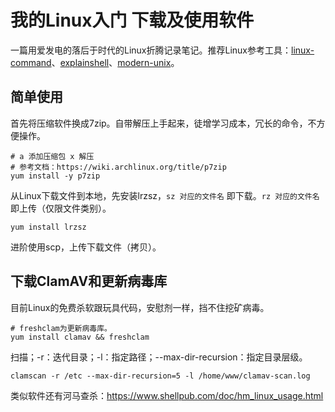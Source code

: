 # 我的Linux入门 下载及使用软件

一篇用爱发电的落后于时代的Linux折腾记录笔记。推荐Linux参考工具：[linux-command](https://wangchujiang.com/linux-command/)、[explainshell](https://www.explainshell.com)、[modern-unix](https://github.com/ibraheemdev/modern-unix)。


## 简单使用

首先将压缩软件换成7zip。自带解压上手起来，徒增学习成本，冗长的命令，不方便操作。

```
# a 添加压缩包 x 解压
# 参考文档：https://wiki.archlinux.org/title/p7zip
yum install -y p7zip
```

从Linux下载文件到本地，先安装lrzsz，`sz 对应的文件名` 即下载。`rz 对应的文件名` 即上传（仅限文件类别）。

```
yum install lrzsz
```

进阶使用scp，上传下载文件（拷贝）。



## 下载ClamAV和更新病毒库

目前Linux的免费杀软跟玩具代码，安慰剂一样，挡不住挖矿病毒。

```
# freshclam为更新病毒库。
yum install clamav && freshclam
```

扫描；-r：迭代目录；-l：指定路径；--max-dir-recursion：指定目录层级。

```
clamscan -r /etc --max-dir-recursion=5 -l /home/www/clamav-scan.log
```

类似软件还有河马查杀：https://www.shellpub.com/doc/hm_linux_usage.html

